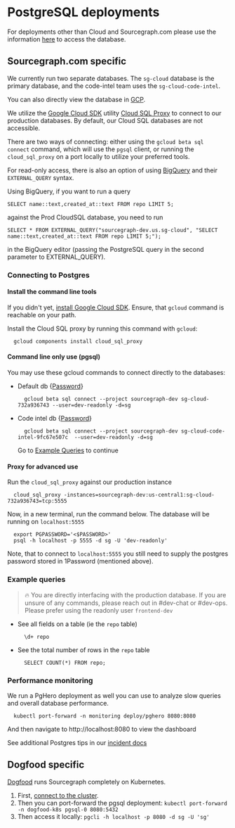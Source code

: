 # PostgreSQL deployments

For deployments other than Cloud and Sourcegraph.com please use the information [here](https://docs.sourcegraph.com/admin/faq#how-do-i-access-the-sourcegraph-database) to access the database.

## Sourcegraph.com specific

We currently run two separate databases. The `sg-cloud` database is the primary database, and the code-intel team uses the `sg-cloud-code-intel`.

You can also directly view the database in [GCP](https://console.cloud.google.com/sql/instances?project=sourcegraph-dev).

We utilize the [Google Cloud SDK](https://cloud.google.com/sdk) utility [Cloud SQL Proxy](https://cloud.google.com/sql/docs/postgres/sql-proxy) to connect to our production databases. By default, our Cloud SQL databases are not accessible.

There are two ways of connecting: either using the `gcloud beta sql connect` command, which will use the `pgsql` client, or running the `cloud_sql_proxy` on a port locally to utilize your preferred tools.

For read-only access, there is also an option of using [BigQuery](https://console.cloud.google.com/bigquery?sq=527047051561:67f2616f4acb4b7cb3639e4a97e2f4aa) and their `EXTERNAL_QUERY` syntax.

Using BigQuery, if you want to run a query

```
SELECT name::text,created_at::text FROM repo LIMIT 5;
```

against the Prod CloudSQL database, you need to run

```
SELECT * FROM EXTERNAL_QUERY("sourcegraph-dev.us.sg-cloud", "SELECT name::text,created_at::text FROM repo LIMIT 5;");
```

in the BigQuery editor (passing the PostgreSQL query in the second parameter to EXTERNAL_QUERY).

### Connecting to Postgres

#### Install the command line tools

If you didn't yet, [install Google Cloud SDK](https://cloud.google.com/sdk/docs/install). Ensure, that `gcloud` command is reachable on your path.

Install the Cloud SQL proxy by running this command with `gcloud`:

```
  gcloud components install cloud_sql_proxy
```

#### Command line only use (pgsql)

You may use these gcloud commands to connect directly to the databases:

- Default db {[Password](https://start.1password.com/open/i?a=HEDEDSLHPBFGRBTKAKJWE23XX4&v=dnrhbauihkhjs5ag6vszsme45a&i=pjxf64qxwsin4d56xij6vm3gva&h=my.1password.com)}
  ```
    gcloud beta sql connect --project sourcegraph-dev sg-cloud-732a936743 --user=dev-readonly -d=sg
  ```
- Code intel db {[Password](https://start.1password.com/open/i?a=HEDEDSLHPBFGRBTKAKJWE23XX4&v=dnrhbauihkhjs5ag6vszsme45a&i=hbgj2dfajwj7cdiifk3zb2h2b4&h=my.1password.com)}

  ```
    gcloud beta sql connect --project sourcegraph-dev sg-cloud-code-intel-9fc67e507c  --user=dev-readonly -d=sg
  ```

  Go to [Example Queries](#example-queries) to continue

#### Proxy for advanced use

Run the `cloud_sql_proxy` against our production instance

```
  cloud_sql_proxy -instances=sourcegraph-dev:us-central1:sg-cloud-732a936743=tcp:5555
```

Now, in a new terminal, run the command below. The database will be running on `localhost:5555`

```
  export PGPASSWORD='<$PASSWORD>'
  psql -h localhost -p 5555 -d sg -U 'dev-readonly'
```

Note, that to connect to `localhost:5555` you still need to supply the postgres password stored in 1Password (mentioned above).

### Example queries

> 🔥 You are directly interfacing with the production database. If you are unsure of any commands, please reach out in #dev-chat or #dev-ops.
> Please prefer using the readonly user `frontend-dev`

- See all fields on a table (ie the `repo` table)
  ```
    \d+ repo
  ```
- See the total number of rows in the `repo` table
  ```
    SELECT COUNT(*) FROM repo;
  ```

### Performance monitoring

We run a PgHero deployment as well you can use to analyze slow queries and overall database performance.

```
  kubectl port-forward -n monitoring deploy/pghero 8080:8080
```

And then navigate to http://localhost:8080 to view the dashboard

See additional Postgres tips in our [incident docs](../incidents/playbooks/index.md#postgreSQL-database-problems)

## Dogfood specific

[Dogfood](https://k8s.sgdev.org) runs Sourcegraph completely on Kubernetes.

1. First, [connect to the cluster](./instances.md#k8ssgdevorg).
2. Then you can port-forward the pgsql deployment: `kubectl port-forward -n dogfood-k8s pgsql-0 8080:5432`
3. Then access it locally: `pgcli -h localhost -p 8080 -d sg -U 'sg'`
